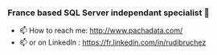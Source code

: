 ### France based SQL Server independant specialist 👋

- 📫 How to reach me: http://www.pachadata.com/
- 📫 or on LinkedIn : https://fr.linkedin.com/in/rudibruchez

<!--
<img src="./logo_rudi_bruchez-300x276.png" alt="logo" width="150"/>

**rudi-bruchez/rudi-bruchez** is a ✨ _special_ ✨ repository because its `README.md` (this file) appears on your GitHub profile.

Here are some ideas to get you started:

- 🔭 I’m currently working on ...
- 🌱 I’m currently learning ...
- 👯 I’m looking to collaborate on ...
- 🤔 I’m looking for help with ...
- 💬 Ask me about ...
- 📫 How to reach me: ...
- 😄 Pronouns: ...
- ⚡ Fun fact: ...
-->
